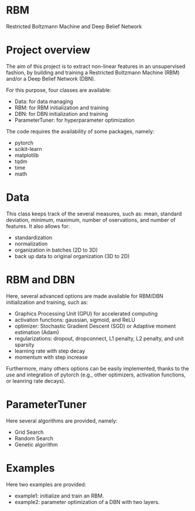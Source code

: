 # RBM
 Restricted Boltzmann Machine and Deep Belief Network

# Project overview
The aim of this project is to extract non-linear features in an unsupervised fashion, by building and training a Restricted Boltzmann Machine (RBM) and/or a Deep Belief Network (DBN). 

For this purpose, four classes are available:
- Data: for data managing
- RBM: for RBM initialization and training
- DBN: for DBN initialization and training
- ParameterTuner: for hyperparameter optimization

The code requires the availability of some packages, namely:
- pytorch
- scikit-learn 
- matplotlib
- tqdm
- time
- math

# Data
This class keeps track of the several measures, such as: mean, standard deviation, minimum, maximum, number of oservations, and number of features. It also allows for:
- standardization
- normalization
- organization in batches (2D to 3D)
- back up data to original organization (3D to 2D)

# RBM and DBN
Here, several advanced options are made available for RBM/DBN initialization and training, such as:
- Graphics Processing Unit (GPU) for accelerated computing
- activation functions: gaussian, sigmoid, and ReLU
- optimizer: Stochastic Gradient Descent (SGD) or Adaptive moment estimation (Adam)
- regularizations: dropout, dropconnect, L1 penalty, L2 penalty, and unit sparsity
- learning rate with step decay
- momentum with step increase

Furthermore, many others options can be easily implemented, thanks to the use and integration of pytorch (e.g., other optimizers, activation functions, or leanring rate decays).

# ParameterTuner
Here several algorithms are provided, namely:
- Grid Search
- Random Search
- Genetic algorithm

# Examples
 Here two examples are provided:
 - example1: initialize and train an RBM.
 - example2: parameter optimization of a DBN with two layers.

